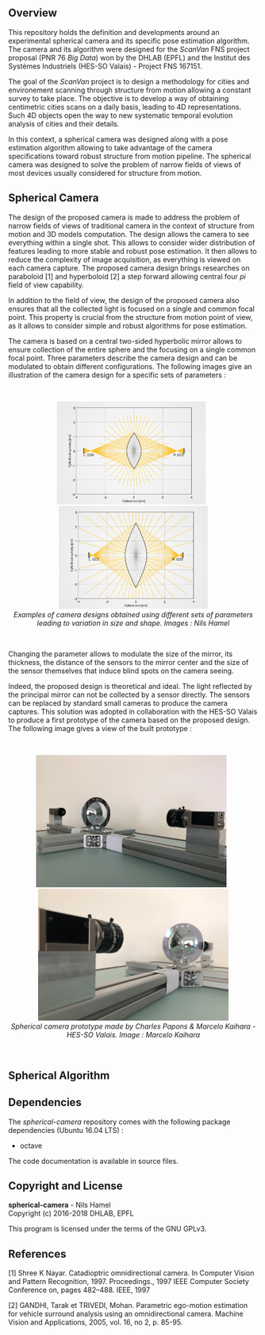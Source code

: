 ## Overview

This repository holds the definition and developments around an experimental spherical camera and its specific pose estimation algorithm. The camera and its algorithm were designed for the _ScanVan_ FNS project proposal (PNR 76 _Big Data_) won by the DHLAB (EPFL) and the Institut des Systèmes Industriels (HES-SO Valais) - Project FNS 167151.

The goal of the _ScanVan_ project is to design a methodology for cities and environement scanning through structure from motion allowing a constant survey to take place. The objective is to develop a way of obtaining centimetric cities scans on a daily basis, leading to 4D representations. Such 4D objects open the way to new systematic temporal evolution analysis of cities and their details.

In this context, a spherical camera was designed along with a pose estimation algorithm allowing to take advantage of the camera specifications toward robust structure from motion pipeline. The spherical camera was designed to solve the problem of narrow fields of views of most devices usually considered for structure from motion.

## Spherical Camera

The design of the proposed camera is made to address the problem of narrow fields of views of traditional camera in the context of structure from motion and 3D models computation. The design allows the camera to see everything within a single shot. This allows to consider wider distribution of features leading to more stable and robust pose estimation. It then allows to reduce the complexity of image acquisition, as everything is viewed on each camera capture. The proposed camera design brings researches on paraboloid [1] and hyperboloid [2] a step forward allowing central four _pi_ field of view capability.

In addition to the field of view, the design of the proposed camera also ensures that all the collected light is focused on a single and common focal point. This property is crucial from the structure from motion point of view, as it allows to consider simple and robust algorithms for pose estimation.

The camera is based on a central two-sided hyperbolic mirror allows to ensure collection of the entire sphere and the focusing on a single common focal point. Three parameters describe the camera design and can be modulated to obtain different configurations. The following images give an illustration of the camera design for a specific sets of parameters :

<br />
<p align="center">
<img src="https://github.com/nils-hamel/spherical-camera/blob/master/doc/image/camera-1a.jpg?raw=true" width="300">
&nbsp;
<img src="https://github.com/nils-hamel/spherical-camera/blob/master/doc/image/camera-1b.jpg?raw=true" width="300">
<br />
<i>Examples of camera designs obtained using different sets of parameters leading to variation in size and shape. Images : Nils Hamel</i>
</p>
<br />

Changing the parameter allows to modulate the size of the mirror, its thickness, the distance of the sensors to the mirror center and the size of the sensor themselves that induce blind spots on the camera seeing.

Indeed, the proposed design is theoretical and ideal. The light reflected by the principal mirror can not be collected by a sensor directly. The sensors can be replaced by standard small cameras to produce the camera captures. This solution was adopted in collaboration with the HES-SO Valais to produce a first prototype of the camera based on the proposed design. The following image gives a view of the built prototype :

<br />
<p align="center">
<img src="https://github.com/nils-hamel/spherical-camera/blob/master/doc/image/camera-2a.jpg?raw=true" width="384">
&nbsp;
<img src="https://github.com/nils-hamel/spherical-camera/blob/master/doc/image/camera-2b.jpg?raw=true" width="384">
<br />
<i>Spherical camera prototype made by Charles Papons & Marcelo Kaihara - HES-SO Valais. Image : Marcelo Kaihara</i>
</p>
<br />


## Spherical Algorithm

## Dependencies

The _spherical-camera_ repository comes with the following package dependencies (Ubuntu 16.04 LTS) :

* octave

The code documentation is available in source files.

## Copyright and License

**spherical-camera** - Nils Hamel <br >
Copyright (c) 2016-2018 DHLAB, EPFL

This program is licensed under the terms of the GNU GPLv3.

## References

[1] Shree K Nayar. Catadioptric omnidirectional camera. In Computer Vision and Pattern Recognition, 1997. Proceedings., 1997 IEEE Computer Society Conference on, pages 482–488. IEEE, 1997

[2] GANDHI, Tarak et TRIVEDI, Mohan. Parametric ego-motion estimation for vehicle surround analysis using an omnidirectional camera. Machine Vision and Applications, 2005, vol. 16, no 2, p. 85-95.